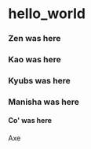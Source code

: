 # hello_world

### Zen was here

### Kao was here

### Kyubs was here

### Manisha was here

#### Co' was here
Axe
